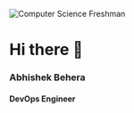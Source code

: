 ![Computer Science Freshman](https://github.com/Ashutosh-aws/Ab6353/blob/main/header_.png)
# Hi there 👋
### Abhishek Behera
#### DevOps Engineer
